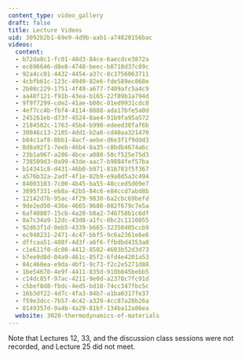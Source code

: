 ```yaml
---
content_type: video_gallery
draft: false
title: Lecture Videos
uid: 3092b2b1-69e9-4d9b-aab1-a74820156bac
videos:
  content:
  - b72da8c1-fc01-48d3-84ce-6aecdce3872a
  - ec696646-d8e8-4748-beec-b8718d37c89c
  - 92a4cc01-4432-4454-a37c-8c3756063711
  - 4cbfb61c-123c-4949-82e6-fde589ec868e
  - 2b08c229-1751-4f49-a677-f409afc5a4c9
  - aa48f121-f91b-43ea-b165-22f89b1a794d
  - 9f9f7299-cde2-41ae-b00c-01ed9931cdc8
  - 4ef7cc4b-fbf4-4114-8088-ada17bfe5a0d
  - 245261eb-d73f-4524-8ae4-91b9fa95a572
  - 2184502c-1763-45b4-b990-edeed38faf6b
  - 30046c13-2105-4dd1-b2a6-cd40aa321470
  - b84c1af8-8bb1-4acf-aebe-d6e3f1f9ddd3
  - 8d8a92f1-7eeb-46b4-8a35-c8bdb4674a6c
  - 23b1a967-a286-4bce-a080-50cf525e75d3
  - 738509d3-0a99-43de-aac7-b9884fef57ba
  - b14341c8-d431-46b0-b971-816783f5f367
  - a576b32a-2adf-4f1e-82b9-e9a8d5a3c494
  - 84003103-7c00-4b45-ba55-48cced5d09e7
  - 3895f331-eb8a-42b5-84c6-e84ccd7abd8b
  - 12142d7b-95ac-4f29-9830-6a2cbc69befd
  - 9de2ed50-436e-4665-9680-082f679c7e5a
  - 6af40807-15cb-4a20-b8a2-746758b1c6df
  - 8a7c34a9-12dc-43d8-a1fc-0bc2c1110855
  - 92d63f1d-0eb5-4339-b665-32350405ccb9
  - ec940231-2471-4c47-bbf5-9c6a2361e6e6
  - dffcaa51-408f-4d3f-a6f6-ffbdbd4353a0
  - c1e611f0-dc08-4412-8502-4603b52d3d73
  - b7ee9d8d-04a9-461c-85f2-6fd4e4201a53
  - 84c460ea-e9da-4bf1-9c73-f2c2e5271d88
  - 1be54670-4e9f-4411-835d-910b845bebb5
  - c14dc85f-97ac-4211-9e0d-a2378c7fc91d
  - c5bef8d8-fbdc-4ed5-bd10-74cc347fbc5c
  - 16b3df22-4d7c-4fa3-84b7-a1ba0317fe37
  - f59e3dcc-7b57-4c42-a329-4cc87a28b26a
  - 8149357d-9a4b-4a29-81bf-134ba12a86ea
  website: 3020-thermodynamics-of-materials
---
```

Note that Lectures 12, 33, and the discussion class sessions were not recorded, and Lecture 25 did not meet.
